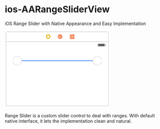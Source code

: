 # ios-AARangeSliderView
iOS Range Slider with Native Appearance and Easy Implementation

![rangeslider](https://github.com/allanalves/ios-AARangeSliderView/blob/master/Images/rangeslider.png?raw=true)

Range Slider is a custom slider control to deal with ranges. With default native interface, it lets the implementation clean and natural.

